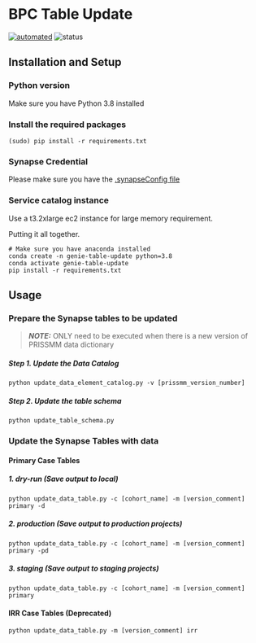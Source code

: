 BPC Table Update
================
[![automated](https://img.shields.io/docker/cloud/automated/sagebionetworks/genie-bpc-pipeline-table-updates)](https://hub.docker.com/r/sagebionetworks/genie-bpc-pipeline-table-updates)
![status](https://img.shields.io/docker/cloud/build/sagebionetworks/genie-bpc-pipeline-table-updates)

Installation and Setup
----------------------
### Python version
Make sure you have Python 3.8 installed


### Install the required packages
    (sudo) pip install -r requirements.txt

### Synapse Credential
Please make sure you have the [.synapseConfig file](https://help.synapse.org/docs/Client-Configuration.1985446156.html)

### Service catalog instance
Use a t3.2xlarge ec2 instance for large memory requirement.

Putting it all together.

```
# Make sure you have anaconda installed
conda create -n genie-table-update python=3.8
conda activate genie-table-update
pip install -r requirements.txt
```

Usage
-----
### Prepare the Synapse tables to be updated
> **_NOTE:_** ONLY need to be executed when there is a new version of PRISSMM data dictionary

##### Step 1. Update the Data Catalog
    python update_data_element_catalog.py -v [prissmm_version_number]
##### Step 2. Update the table schema
    python update_table_schema.py

### Update the Synapse Tables with data
#### Primary Case Tables
##### 1. dry-run (Save output to local)
    python update_data_table.py -c [cohort_name] -m [version_comment] primary -d

##### 2. production (Save output to production projects)
    python update_data_table.py -c [cohort_name] -m [version_comment] primary -pd

##### 3. staging (Save output to staging projects)
    python update_data_table.py -c [cohort_name] -m [version_comment] primary
    
#### IRR Case Tables (Deprecated)
    python update_data_table.py -m [version_comment] irr
